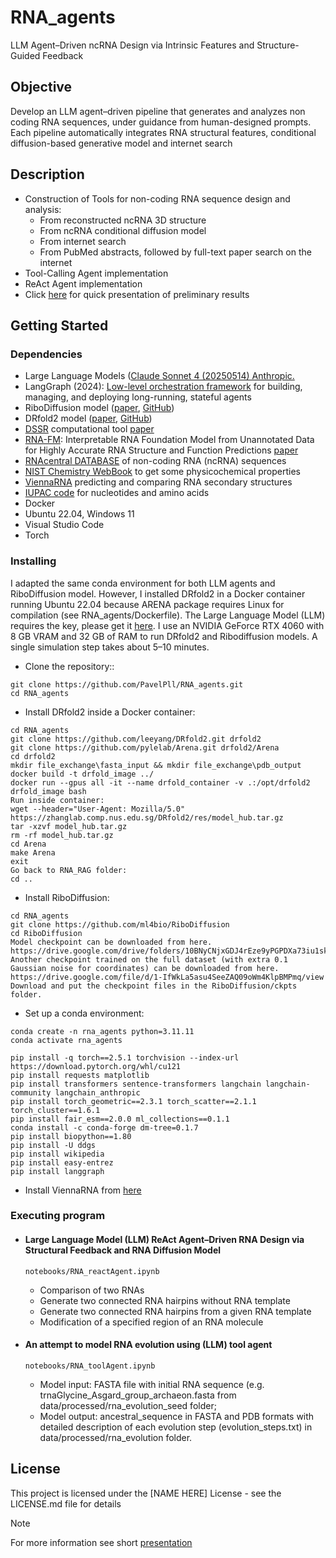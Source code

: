 # RNA_agents
LLM Agent–Driven ncRNA Design via Intrinsic Features and Structure-Guided Feedback

## Objective
Develop an LLM agent–driven pipeline that generates and analyzes non coding RNA sequences, under guidance from human-designed prompts. Each pipeline automatically integrates RNA structural features, conditional diffusion-based generative model and internet search


## Description 
* Construction of Tools for non-coding RNA sequence design and analysis:
    * From reconstructed ncRNA 3D structure
    * From ncRNA conditional diffusion model
    * From internet search
    * From PubMed abstracts, followed by full-text paper search on the internet
* Tool-Calling Agent implementation
* ReAct Agent implementation
* Click [here](https://github.com/PavelPll/RNA_agents/blob/main/docs/rna_agents.pdf) for quick presentation of preliminary results 

## Getting Started

### Dependencies
* Large Language Models ([Claude Sonnet 4 (20250514) Anthropic.](https://www.anthropic.com)
* LangGraph (2024): [Low-level orchestration framework](https://github.com/langchain-ai/langgraph) for building, managing, and deploying long-running, stateful agents 
* RiboDiffusion model ([paper](https://pmc.ncbi.nlm.nih.gov/articles/PMC11211841/), [GitHub](https://github.com/ml4bio/RiboDiffusion))
* DRfold2 model ([paper](https://www.biorxiv.org/content/10.1101/2025.03.05.641632v1), [GitHub](https://github.com/leeyang/DRfold2.git))
* [DSSR](http://skmatic.x3dna.org/) computational tool [paper](https://academic.oup.com/nar/article/48/13/e74/5842193?login=false)
* [RNA-FM](https://huggingface.co/multimolecule/rnafm): Interpretable RNA Foundation Model from Unannotated Data for Highly Accurate RNA Structure and Function Predictions [paper](https://arxiv.org/abs/2204.00300)
* [RNAcentral DATABASE](https://rnacentral.org) of non-coding RNA (ncRNA) sequences
* [NIST Chemistry WebBook](https://webbook.nist.gov/chemistry/) to get some physicochemical properties
* [ViennaRNA](https://www.tbi.univie.ac.at/RNA/ViennaRNA/doc/html) predicting and comparing RNA secondary structures
* [IUPAC code](https://www.bioinformatics.org/sms/iupac.html) for nucleotides and amino acids
* Docker
* Ubuntu 22.04, Windows 11
* Visual Studio Code
* Torch

### Installing

I adapted the same conda environment for both LLM agents and RiboDiffusion model. However, I installed DRfold2 in a Docker container running Ubuntu 22.04 because ARENA package requires Linux for compilation (see RNA_agents/Dockerfile). The Large Language Model (LLM) requires the key, please get it [here](https://www.anthropic.com). I use an NVIDIA GeForce RTX 4060 with 8 GB VRAM and 32 GB of RAM to run DRfold2 and Ribodiffusion models. A single simulation step takes about 5–10 minutes.
* Clone the repository::
```
git clone https://github.com/PavelPll/RNA_agents.git
cd RNA_agents
```
* Install DRfold2 inside a Docker container:
```
cd RNA_agents
git clone https://github.com/leeyang/DRfold2.git drfold2
git clone https://github.com/pylelab/Arena.git drfold2/Arena
cd drfold2
mkdir file_exchange\fasta_input && mkdir file_exchange\pdb_output
docker build -t drfold_image ../
docker run --gpus all -it --name drfold_container -v .:/opt/drfold2 drfold_image bash
Run inside container:
wget --header="User-Agent: Mozilla/5.0" https://zhanglab.comp.nus.edu.sg/DRfold2/res/model_hub.tar.gz
tar -xzvf model_hub.tar.gz
rm -rf model_hub.tar.gz
cd Arena
make Arena
exit
Go back to RNA_RAG folder:
cd ..
```

* Install RiboDiffusion:
```
cd RNA_agents
git clone https://github.com/ml4bio/RiboDiffusion
cd RiboDiffusion
Model checkpoint can be downloaded from here. 
https://drive.google.com/drive/folders/10BNyCNjxGDJ4rEze9yPGPDXa73iu1skx
Another checkpoint trained on the full dataset (with extra 0.1 Gaussian noise for coordinates) can be downloaded from here.
https://drive.google.com/file/d/1-IfWkLa5asu4SeeZAQ09oWm4KlpBMPmq/view
Download and put the checkpoint files in the RiboDiffusion/ckpts folder.
```
* Set up a conda environment:
```
conda create -n rna_agents python=3.11.11
conda activate rna_agents

pip install -q torch==2.5.1 torchvision --index-url https://download.pytorch.org/whl/cu121
pip install requests matplotlib
pip install transformers sentence-transformers langchain langchain-community langchain_anthropic
pip install torch_geometric==2.3.1 torch_scatter==2.1.1 torch_cluster==1.6.1
pip install fair_esm==2.0.0 ml_collections==0.1.1
conda install -c conda-forge dm-tree=0.1.7
pip install biopython==1.80
pip install -U ddgs
pip install wikipedia
pip install easy-entrez
pip install langgraph
```
* Install ViennaRNA from [here](https://www.tbi.univie.ac.at/RNA/ViennaRNA/doc/html/install.html)

### Executing program
* ####  Large Language Model (LLM) ReAct Agent–Driven RNA Design via Structural Feedback and RNA Diffusion Model
    ```
   notebooks/RNA_reactAgent.ipynb
    ```
    * Comparison of two RNAs
    * Generate two connected RNA hairpins without RNA template
    * Generate two connected RNA hairpins from a given RNA template
    * Modification of a specified region of an RNA molecule
* #### An attempt to model RNA evolution using (LLM) tool agent
     ```
     notebooks/RNA_toolAgent.ipynb
     ```
    * Model input: FASTA file with initial RNA sequence (e.g. trnaGlycine_Asgard_group_archaeon.fasta from data/processed/rna_evolution_seed folder;
    * Model output: ancestral_sequence in FASTA and PDB formats with detailed description of each evolution step (evolution_steps.txt) in data/processed/rna_evolution folder.

## License
This project is licensed under the [NAME HERE] License - see the LICENSE.md file for details



> [!NOTE]
> For more information see short [presentation](https://github.com/PavelPll/RNA_agents/blob/main/docs/rna_agents.pdf)

